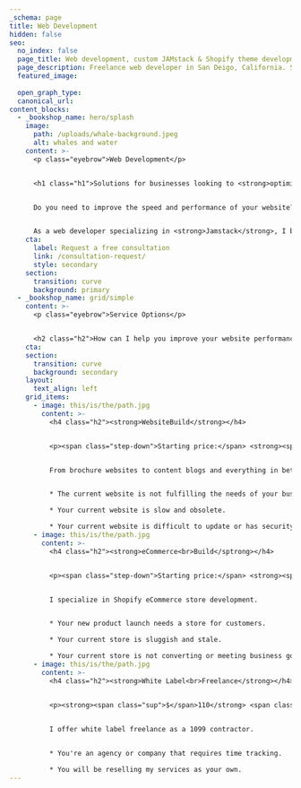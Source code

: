 ```yaml
---
_schema: page
title: Web Development
hidden: false
seo:
  no_index: false
  page_title: Web development, custom JAMstack & Shopify theme development
  page_description: Freelance web developer in San Deigo, California. Services include Shopify theme development, JAMstack website development, and headless CMS integration.
  featured_image:
  
  open_graph_type:
  canonical_url:
content_blocks:
  - _bookshop_name: hero/splash
    image:
      path: /uploads/whale-background.jpeg
      alt: whales and water
    content: >-
      <p class="eyebrow">Web Development</p>


      <h1 class="h1">Solutions for businesses looking to <strong>optimize</strong> website <strong>performance</strong> and user experience</h1>


      Do you need to improve the speed and performance of your website? Are you looking for options to fix your broken publishing workflow?


      As a web developer specializing in <strong>Jamstack</strong>, I build modern, fast, and scalable websites that are easy to maintain with improved publishing workflows. Let's discuss your project and see how I can help you achieve your goals.
    cta:
      label: Request a free consultation
      link: /consultation-request/
      style: secondary
    section:
      transition: curve
      background: primary
  - _bookshop_name: grid/simple
    content: >-
      <p class="eyebrow">Service Options</p>


      <h2 class="h2">How can I help you improve your website performance and user experience?</h2>
    cta:
    section:
      transition: curve
      background: secondary
    layout:
      text_align: left
    grid_items:
      - image: this/is/the/path.jpg
        content: >-
          <h4 class="h2"><strong>WebsiteBuild</strong></h4>


          <p><span class="step-down">Starting price:</span> <strong><span class="sup">$</span>6,000</strong> <span class="step-down">USD</span></p>


          From brochure websites to content blogs and everything in between.


          * The current website is not fulfilling the needs of your business.

          * Your current website is slow and obsolete.

          * Your current website is difficult to update or has security issues.
      - image: this/is/the/path.jpg
        content: >-
          <h4 class="h2"><strong>eCommerce<br>Build</sptrong></h4>


          <p><span class="step-down">Starting price:</span> <strong><span class="sup">$</span>12,000</strong> <span class="step-down">USD</span></p>


          I specialize in Shopify eCommerce store development.


          * Your new product launch needs a store for customers.

          * Your current store is sluggish and stale.

          * Your current store is not converting or meeting business goals.
      - image: this/is/the/path.jpg
        content: >-
          <h4 class="h2"><strong>White Label<br>Freelance</strong></h4>


          <p><strong><span class="sup">$</span>110</strong> <span class="step-down">USD per hour.</span></p>


          I offer white label freelance as a 1099 contractor. 

          
          * You're an agency or company that requires time tracking.

          * You will be reselling my services as your own.
---
```

